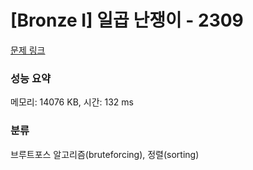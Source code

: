 # [Bronze I] 일곱 난쟁이 - 2309 

[문제 링크](https://www.acmicpc.net/problem/2309) 

### 성능 요약

메모리: 14076 KB, 시간: 132 ms

### 분류

브루트포스 알고리즘(bruteforcing), 정렬(sorting)

